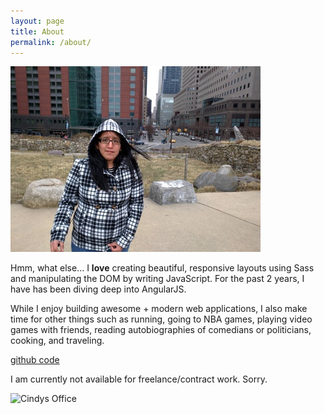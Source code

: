 ```yaml
---
layout: page
title: About
permalink: /about/
---
```


  <section class="row">
    <div class="col-md-4 col-sm-4 col-xs-12">
      <img src="/assets/cindy-about.jpg" alt="Cindy Juarez" class="top-space"/>
    </div>
    <div class="col-md-8 col-sm-8 col-xs-12">
      <p class="text-block top-space">Hmm, what else... I <strong class="text-pink">love</strong> creating beautiful, responsive layouts using Sass and manipulating the DOM by writing JavaScript. For the past 2 years, I have has been diving deep into AngularJS.</p>
      <p class="text-block">While I enjoy building awesome + modern web applications, I also make time for other things such as running, going to NBA games, playing video games with friends, reading autobiographies of comedians or politicians, cooking, and traveling.
      </p>
    </div>
  </section>
  <div class="row">
    <div class="col-md-4 col-sm-4 col-xs-12">
      <p class="xs-center text-center">
        <!--a href="http://sceendy.com/assets/pdf/resume-web.pdf" target="_blank" class="btn btn-blue">resume.pdf</a--><a href="http://github.com/sceendy" class="btn btn-blue" target="_blank">github code</a>
      </p>
    </div>
    <div class="col-md-8 col-sm-8 col-xs-12">
      <p class="text-headline">I am currently not available for freelance/contract work. Sorry.</p>
    </div>
  </div>
  <img src="http://2.bp.blogspot.com/-vaDLqj6ZlOs/VXHeGAKE6dI/AAAAAAAAHZ8/MOMhq818sZ0/s1600/IMG_20150605_122800.jpg" alt="Cindys Office" class="top-space"/>
